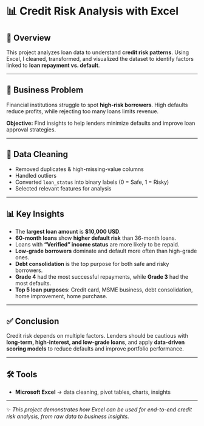 # 📊 Credit Risk Analysis with Excel  
## 📌 Overview  
This project analyzes loan data to understand **credit risk patterns**. Using Excel, I cleaned, transformed, and visualized the dataset to identify factors linked to **loan repayment vs. default**.  

---

## 🎯 Business Problem  
Financial institutions struggle to spot **high-risk borrowers**. High defaults reduce profits, while rejecting too many loans limits revenue.  

**Objective:** Find insights to help lenders minimize defaults and improve loan approval strategies.  

---

## 🧹 Data Cleaning  
- Removed duplicates & high-missing-value columns  
- Handled outliers  
- Converted `loan_status` into binary labels (0 = Safe, 1 = Risky)  
- Selected relevant features for analysis  

---

## 📊 Key Insights  
- The **largest loan amount** is **$10,000 USD**.  
- **60-month loans** show **higher default risk** than 36-month loans.  
- Loans with **“Verified” income status** are more likely to be repaid.  
- **Low-grade borrowers** dominate and default more often than high-grade ones.  
- **Debt consolidation** is the top purpose for both safe and risky borrowers.  
- **Grade 4** had the most successful repayments, while **Grade 3** had the most defaults.  
- **Top 5 loan purposes**: Credit card, MSME business, debt consolidation, home improvement, home purchase.  

---

## ✅ Conclusion  
Credit risk depends on multiple factors. Lenders should be cautious with **long-term, high-interest, and low-grade loans**, and apply **data-driven scoring models** to reduce defaults and improve portfolio performance.  

---

## 🛠 Tools  
- **Microsoft Excel** → data cleaning, pivot tables, charts, insights  

---

✨ *This project demonstrates how Excel can be used for end-to-end credit risk analysis, from raw data to business insights.*  
